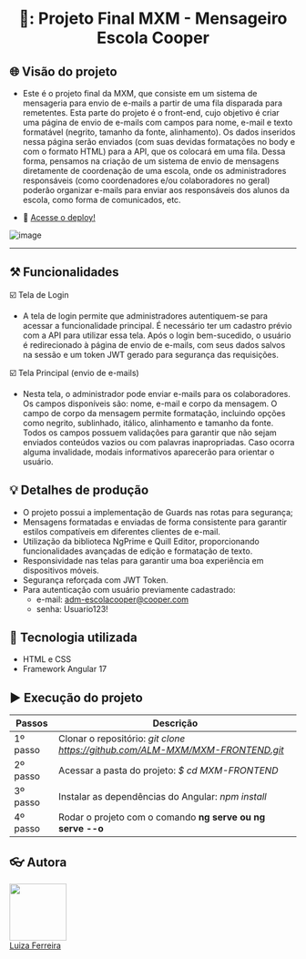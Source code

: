 <h1 align="center"> 📧: Projeto Final MXM - Mensageiro Escola Cooper  </h1>

## 🌐 Visão do projeto
* Este é o projeto final da MXM, que consiste em um sistema de mensageria para envio de e-mails a partir de uma fila disparada para remetentes. Esta parte do projeto é o front-end, cujo objetivo é criar uma página de envio de e-mails com campos para nome, e-mail e texto formatável (negrito, tamanho da fonte, alinhamento). Os dados inseridos nessa página serão enviados (com suas devidas formatações no body e com o formato HTML) para a API, que os colocará em uma fila. Dessa forma, pensamos na criação de um sistema de envio de mensagens diretamente de coordenação de uma escola, onde os administradores responsáveis (como coordenadores e/ou colaboradores no geral) poderão organizar e-mails para enviar aos responsáveis dos alunos da escola, como forma de comunicados, etc.

* 🚀 <a href="https://luiza-mxm-frontend.vercel.app/">Acesse o deploy!</a>

  
![image](https://github.com/ALM-MXM/MXM-FRONTEND/assets/139771003/4712baeb-3872-4b70-aff5-a1cf26768904)

---------

## ⚒️ Funcionalidades 

☑️ Tela de Login 

* A tela de login permite que administradores autentiquem-se para acessar a funcionalidade principal. É necessário ter um cadastro prévio com a API para utilizar essa tela. Após o login bem-sucedido, o usuário é redirecionado à página de envio de e-mails, com seus dados salvos na sessão e um token JWT gerado para segurança das requisições.

☑️ Tela Principal (envio de e-mails) 

* Nesta tela, o administrador pode enviar e-mails para os colaboradores. Os campos disponíveis são: nome, e-mail e corpo da mensagem. O campo de corpo da mensagem permite formatação, incluindo opções como negrito, sublinhado, itálico, alinhamento e tamanho da fonte. Todos os campos possuem validações para garantir que não sejam enviados conteúdos vazios ou com palavras inapropriadas. Caso ocorra alguma invalidade, modais informativos aparecerão para orientar o usuário.

## 💡 Detalhes de produção 

* O projeto possui a implementação de Guards nas rotas para segurança;
* Mensagens formatadas e enviadas de forma consistente para garantir estilos compatíveis em diferentes clientes de e-mail.
* Utilização da biblioteca NgPrime e Quill Editor, proporcionando funcionalidades avançadas de edição e formatação de texto.
* Responsividade nas telas para garantir uma boa experiência em dispositivos móveis.
* Segurança reforçada com JWT Token.
* Para autenticação com usuário previamente cadastrado:
  - e-mail: adm-escolacooper@cooper.com
  - senha: Usuario123!

## 🔧 Tecnologia utilizada 

* HTML e CSS 
* Framework Angular 17

## :arrow_forward: Execução do projeto

| Passos | Descrição |
| --- | --- |
| 1º passo | Clonar o repositório: _git clone https://github.com/ALM-MXM/MXM-FRONTEND.git_  |
| 2º passo | Acessar a pasta do projeto: _$ cd MXM-FRONTEND_ |
| 3º passo | Instalar as dependências do Angular: _npm install_ | 
| 4º passo | Rodar o projeto com o comando **ng serve ou  ng serve --o** | ____

## :eyeglasses: Autora

<div><img src="https://github.com/luizaferreirafonseca.png" width="100px;"/></div>
<div><a href="https://github.com/luizaferreirafonseca">Luiza Ferreira</a></div>
</br></br>
